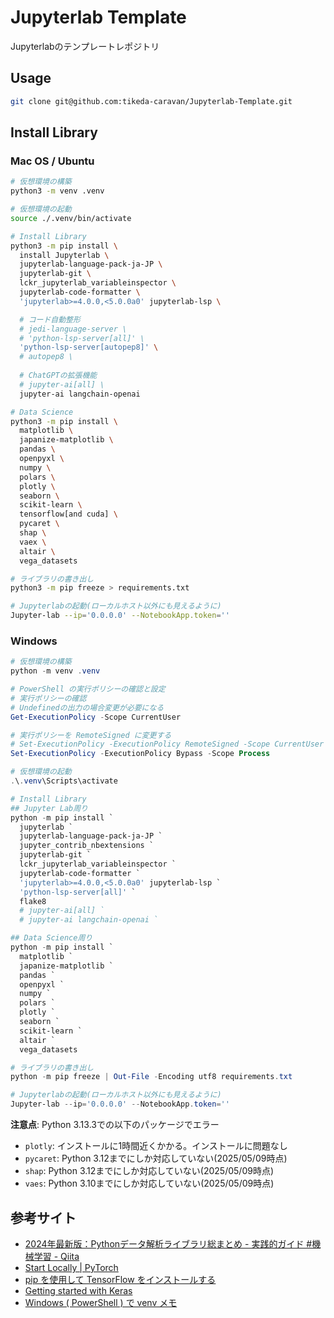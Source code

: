 # Jupyterlab Template

Jupyterlabのテンプレートレポジトリ

## Usage

```bash
git clone git@github.com:tikeda-caravan/Jupyterlab-Template.git
```


## Install Library

### Mac OS / Ubuntu

```bash
# 仮想環境の構築
python3 -m venv .venv

# 仮想環境の起動
source ./.venv/bin/activate

# Install Library
python3 -m pip install \
  install Jupyterlab \
  jupyterlab-language-pack-ja-JP \
  jupyterlab-git \
  lckr_jupyterlab_variableinspector \
  jupyterlab-code-formatter \
  'jupyterlab>=4.0.0,<5.0.0a0' jupyterlab-lsp \

  # コード自動整形
  # jedi-language-server \
  # 'python-lsp-server[all]' \
  'python-lsp-server[autopep8]' \
  # autopep8 \
  
  # ChatGPTの拡張機能
  # jupyter-ai[all] \
  jupyter-ai langchain-openai

# Data Science
python3 -m pip install \
  matplotlib \
  japanize-matplotlib \
  pandas \
  openpyxl \
  numpy \
  polars \
  plotly \
  seaborn \
  scikit-learn \
  tensorflow[and cuda] \
  pycaret \
  shap \
  vaex \
  altair \
  vega_datasets

# ライブラリの書き出し
python3 -m pip freeze > requirements.txt

# Jupyterlabの起動(ローカルホスト以外にも見えるように)
Jupyter-lab --ip='0.0.0.0' --NotebookApp.token=''
```

### Windows

```powershell
# 仮想環境の構築
python -m venv .venv

# PowerShell の実行ポリシーの確認と設定
# 実行ポリシーの確認
# Undefinedの出力の場合変更が必要になる
Get-ExecutionPolicy -Scope CurrentUser

# 実行ポリシーを RemoteSigned に変更する
# Set-ExecutionPolicy -ExecutionPolicy RemoteSigned -Scope CurrentUser RemoteSigned
Set-ExecutionPolicy -ExecutionPolicy Bypass -Scope Process

# 仮想環境の起動
.\.venv\Scripts\activate

# Install Library
## Jupyter Lab周り
python -m pip install `
  jupyterlab `
  jupyterlab-language-pack-ja-JP `
  jupyter_contrib_nbextensions `
  jupyterlab-git `
  lckr_jupyterlab_variableinspector `
  jupyterlab-code-formatter `
  'jupyterlab>=4.0.0,<5.0.0a0' jupyterlab-lsp `
  'python-lsp-server[all]' `
  flake8
  # jupyter-ai[all] `
  # jupyter-ai langchain-openai `

## Data Science周り
python -m pip install `
  matplotlib `
  japanize-matplotlib `
  pandas `
  openpyxl `
  numpy `
  polars `
  plotly `
  seaborn `
  scikit-learn `
  altair `
  vega_datasets

# ライブラリの書き出し
python -m pip freeze | Out-File -Encoding utf8 requirements.txt

# Jupyterlabの起動(ローカルホスト以外にも見えるように)
Jupyter-lab --ip='0.0.0.0' --NotebookApp.token=''
```

**注意点**: Python 3.13.3での以下のパッケージでエラー

- `plotly`: インストールに1時間近くかかる。インストールに問題なし
- `pycaret`: Python 3.12までにしか対応していない(2025/05/09時点)
- `shap`: Python 3.12までにしか対応していない(2025/05/09時点)
- `vaes`: Python 3.10までにしか対応していない(2025/05/09時点)


## 参考サイト

- [2024年最新版：Pythonデータ解析ライブラリ総まとめ - 実践的ガイド #機械学習 - Qiita](https://qiita.com/Tadataka_Takahashi/items/3f48b48c95b63f6d6ab7)
- [Start Locally | PyTorch](https://pytorch.org/get-started/locally/)
- [pip を使用して TensorFlow をインストールする ](https://www.tensorflow.org/install/pip?hl=ja)
- [Getting started with Keras](https://keras.io/getting_started/)
- [Windows ( PowerShell ) で venv メモ](https://gist.github.com/laughk/34e74bfc868c85c7105f54807c29006f)

